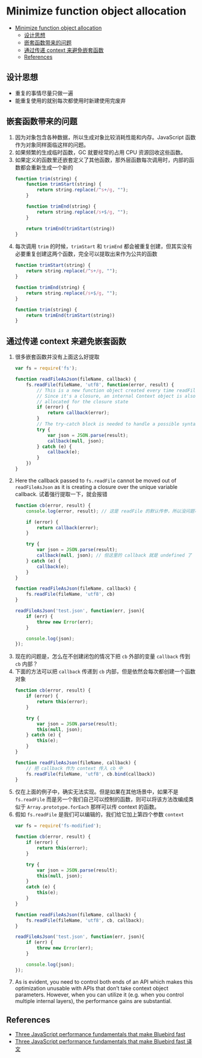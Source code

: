 # Minimize function object allocation


<!-- TOC -->

- [Minimize function object allocation](#minimize-function-object-allocation)
    - [设计思想](#设计思想)
    - [嵌套函数带来的问题](#嵌套函数带来的问题)
    - [通过传递 context 来避免嵌套函数](#通过传递-context-来避免嵌套函数)
    - [References](#references)

<!-- /TOC -->


## 设计思想
* 重复的事情尽量只做一遍
* 能重复使用的就别每次都使用时新建使用完废弃


## 嵌套函数带来的问题
1. 因为对象包含各种数据，所以生成对象比较消耗性能和内存。JavaScript 函数作为对象同样面临这样的问题。
2. 如果频繁的生成临时函数，GC 就要经常的占用 CPU 资源回收这些函数。
3. 如果定义的函数里还嵌套定义了其他函数，那外层函数每次调用时，内部的函数都会重新生成一个新的
    ```js
    function trim(string) {
        function trimStart(string) {
            return string.replace(/^s+/g, "");
        }

        function trimEnd(string) {
            return string.replace(/s+$/g, "");
        }

        return trimEnd(trimStart(string))
    }
    ```
4. 每次调用 `trim` 的时候，`trimStart` 和 `trimEnd` 都会被重复创建，但其实没有必要重复创建这两个函数，完全可以提取出来作为公共的函数
    ```js
    function trimStart(string) {
        return string.replace(/^s+/g, "");
    }

    function trimEnd(string) {
        return string.replace(/s+$/g, "");
    }

    function trim(string) {
        return trimEnd(trimStart(string))
    }
    ```


## 通过传递 context 来避免嵌套函数
1. 很多嵌套函数并没有上面这么好提取
    ```js
    var fs = require('fs');

    function readFileAsJson(fileName, callback) {
        fs.readFile(fileName, 'utf8', function(error, result) {
            // This is a new function object created every time readFileAsJson is called
            // Since it's a closure, an internal Context object is also
            // allocated for the closure state
            if (error) {
                return callback(error);
            }
            // The try-catch block is needed to handle a possible syntax error from invalid JSON
            try {
                var json = JSON.parse(result);
                callback(null, json);
            } catch (e) {
                callback(e);
            }
        })
    }
    ```
2. Here the callback passed to `fs.readFile` cannot be moved out of `readFileAsJson` as it is creating a closure over the unique variable callback. 试着强行提取一下，就会报错
    ```js
    function cb(error, result) {
        console.log(error, result); // 这是 readFile 的默认传参，所以没问题可以获得

        if (error) {
            return callback(error);
        }

        try {
            var json = JSON.parse(result);
            callback(null, json); // 但这里的 callback 就是 undefined 了
        } catch (e) {
            callback(e);
        }
    }

    function readFileAsJson(fileName, callback) {
        fs.readFile(fileName, 'utf8', cb)
    }

    readFileAsJson('test.json', function(err, json){
        if (err) {
            throw new Error(err);
        }

        console.log(json);
    });
    ```
3. 现在的问题是，怎么在不创建闭包的情况下把 `cb` 外部的变量 `callback` 传到 `cb` 内部？
4. 下面的方法可以把 `callback` 传递到 `cb` 内部，但是依然会每次都创建一个函数对象
    ```js
    function cb(error, result) {
        if (error) {
            return this(error);
        }

        try {
            var json = JSON.parse(result);
            this(null, json);
        } catch (e) {
            this(e);
        }
    }

    function readFileAsJson(fileName, callback) {
        // 把 callback 作为 context 传入 cb 中
        fs.readFile(fileName, 'utf8', cb.bind(callback))
    }
    ```
5. 仅在上面的例子中，确实无法实现。但是如果在其他场景中，如果不是 `fs.readFile` 而是另一个我们自己可以控制的函数，则可以将该方法改编成类似于 `Array.prototype.forEach` 那样可以传 context 的函数。
6. 假如 `fs.readFile` 是我们可以编辑的，我们给它加上第四个参数 `context`
    ```js
    var fs = require('fs-modified');

    function cb(error, result) {
        if (error) {
            return this(error);
        }

        try {
            var json = JSON.parse(result);
            this(null, json);
        }
        catch (e) {
            this(e);
        }
    }

    function readFileAsJson(fileName, callback) {
        fs.readFile(fileName, 'utf8', cb, callback);
    }

    readFileAsJson('test.json', function(err, json){
        if (err) {
            throw new Error(err);
        }

        console.log(json);
    });
    ```
6. As is evident, you need to control both ends of an API which makes this optimization unusable with APIs that don’t take context object parameters. However, when you can utilize it (e.g. when you control multiple internal layers), the performance gains are substantial.


## References
* [Three JavaScript performance fundamentals that make Bluebird fast](https://www.reaktor.com/blog/javascript-performance-fundamentals-make-bluebird-fast/)
* [Three JavaScript performance fundamentals that make Bluebird fast 译文](https://yyzl.github.io/2017/javascript-performance-fundamentals-make-bluebird-fast/)
